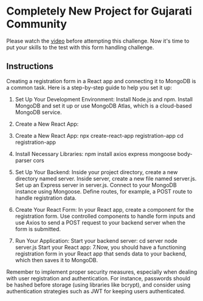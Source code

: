 
# Completely New Project for Gujarati Community

Please watch the [video](https://www.youtube.com/watch?v=tIdNeoHniEY) before attempting this challenge. Now it's time to put your skills to the test with this form handling challenge.

## Instructions

Creating a registration form in a React app and connecting it to MongoDB is a common task. Here is a step-by-step guide to help you set it up:

1. Set Up Your Development Environment:
Install Node.js and npm.
Install MongoDB and set it up or use MongoDB Atlas, which is a cloud-based MongoDB service.
2. Create a New React App:

2. Create a New React App:
   npx create-react-app registration-app
   cd registration-app
3. Install Necessary Libraries:
   npm install axios express mongoose body-parser cors
4. Set Up Your Backend:
   Inside your project directory, create a new directory named server.
   Inside server, create a new file named server.js.
   Set up an Express server in server.js.
   Connect to your MongoDB instance using Mongoose.
   Define routes, for example, a POST route to handle registration data.
5. Create Your React Form:
   In your React app, create a component for the registration form. Use controlled components to handle form inputs and use Axios to send a POST request to your backend          server when the form is submitted.
6. Run Your Application:
   Start your backend server:
   cd server
   node server.js
   Start your React app:
7.Now, you should have a functioning registration form in your React app that sends data to your backend, which then saves it to MongoDB.

Remember to implement proper security measures, especially when dealing with user registration and authentication. For instance, passwords should be hashed before storage (using libraries like bcrypt), and consider using authentication strategies such as JWT for keeping users authenticated.
